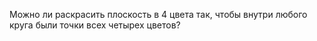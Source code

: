 Можно ли раскрасить плоскость в 4 цвета так, чтобы внутри любого 
круга были точки всех четырех цветов?